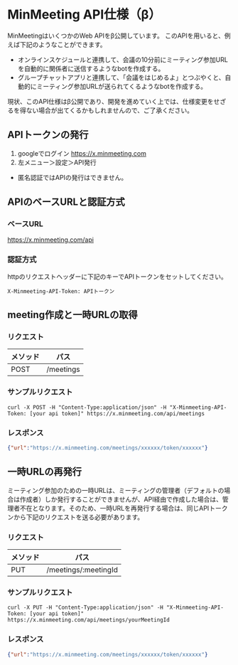 # MinMeeting API仕様（β）
MinMeetingはいくつかのWeb APIをβ公開しています。
このAPIを用いると、例えば下記のようなことができます。

- オンラインスケジュールと連携して、会議の10分前にミーティング参加URLを自動的に関係者に送信するようなbotを作成する。
- グループチャットアプリと連携して、「会議をはじめるよ」とつぶやくと、自動的にミーティング参加URLが送られてくるようなbotを作成する。

現状、このAPI仕様はβ公開であり、開発を進めていく上では、仕様変更をせざるを得ない場合が出てくるかもしれませんので、ご了承ください。

## APIトークンの発行
1. googleでログイン
https://x.minmeeting.com
1. 左メニュー＞設定＞API発行

- 匿名認証ではAPIの発行はできません。

## APIのベースURLと認証方式
### ベースURL
https://x.minmeeting.com/api
### 認証方式
httpのリクエストヘッダーに下記のキーでAPIトークンをセットしてください。
```
X-Minmeeting-API-Token: APIトークン
```

## meeting作成と一時URLの取得
### リクエスト
| メソッド | パス |
|---|---|
| POST | /meetings |

### サンプルリクエスト
```
curl -X POST -H "Content-Type:application/json" -H "X-Minmeeting-API-Token: [your api token]" https://x.minmeeting.com/api/meetings
```

### レスポンス
```.json
{"url":"https://x.minmeeting.com/meetings/xxxxxx/token/xxxxxx"}
```

## 一時URLの再発行
ミーティング参加のための一時URLは、ミーティングの管理者（デフォルトの場合は作成者）しか発行することができませんが、API経由で作成した場合は、管理者不在となります。そのため、一時URLを再発行する場合は、同じAPIトークンから下記のリクエストを送る必要があります。
### リクエスト
| メソッド | パス |
|---|---|
| PUT | /meetings/:meetingId |

### サンプルリクエスト
```
curl -X PUT -H "Content-Type:application/json" -H "X-Minmeeting-API-Token: [your api token]" https://x.minmeeting.com/api/meetings/yourMeetingId
```

### レスポンス
```.json
{"url":"https://x.minmeeting.com/meetings/xxxxxx/token/xxxxxx"}
```
